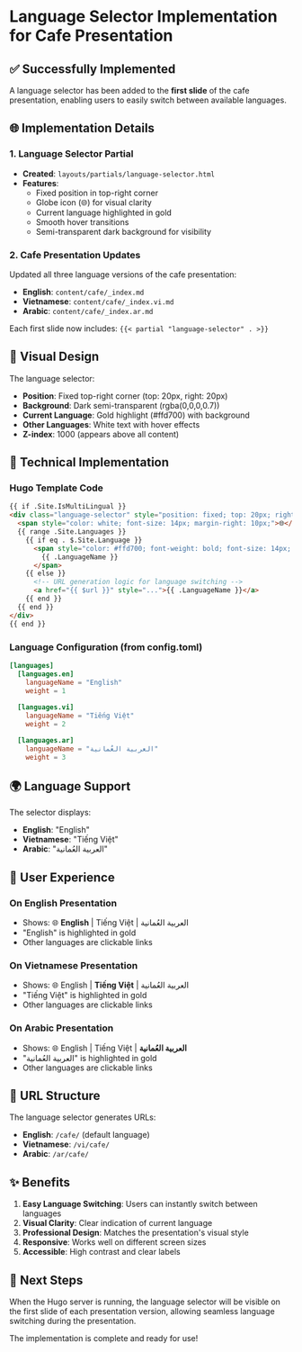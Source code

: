 # Language Selector Implementation for Cafe Presentation

## ✅ Successfully Implemented

A language selector has been added to the **first slide** of the cafe presentation, enabling users to easily switch between available languages.

## 🌐 Implementation Details

### 1. Language Selector Partial
- **Created**: `layouts/partials/language-selector.html`
- **Features**:
  - Fixed position in top-right corner
  - Globe icon (🌐) for visual clarity
  - Current language highlighted in gold
  - Smooth hover transitions
  - Semi-transparent dark background for visibility

### 2. Cafe Presentation Updates
Updated all three language versions of the cafe presentation:
- **English**: `content/cafe/_index.md`
- **Vietnamese**: `content/cafe/_index.vi.md` 
- **Arabic**: `content/cafe/_index.ar.md`

Each first slide now includes: `{{< partial "language-selector" . >}}`

## 🎨 Visual Design

The language selector:
- **Position**: Fixed top-right corner (top: 20px, right: 20px)
- **Background**: Dark semi-transparent (rgba(0,0,0,0.7))
- **Current Language**: Gold highlight (#ffd700) with background
- **Other Languages**: White text with hover effects
- **Z-index**: 1000 (appears above all content)

## 🔧 Technical Implementation

### Hugo Template Code
```html
{{ if .Site.IsMultiLingual }}
<div class="language-selector" style="position: fixed; top: 20px; right: 20px; z-index: 1000; background: rgba(0,0,0,0.7); padding: 10px; border-radius: 8px; display: flex; gap: 10px; align-items: center;">
  <span style="color: white; font-size: 14px; margin-right: 10px;">🌐</span>
  {{ range .Site.Languages }}
    {{ if eq . $.Site.Language }}
      <span style="color: #ffd700; font-weight: bold; font-size: 14px; padding: 5px 10px; background: rgba(255,215,0,0.2); border-radius: 4px;">
        {{ .LanguageName }}
      </span>
    {{ else }}
      <!-- URL generation logic for language switching -->
      <a href="{{ $url }}" style="...">{{ .LanguageName }}</a>
    {{ end }}
  {{ end }}
</div>
{{ end }}
```

### Language Configuration (from config.toml)
```toml
[languages]
  [languages.en]
    languageName = "English"
    weight = 1
    
  [languages.vi]
    languageName = "Tiếng Việt"
    weight = 2

  [languages.ar]
    languageName = "العربية العُمانية"
    weight = 3
```

## 🌍 Language Support

The selector displays:
- **English**: "English"
- **Vietnamese**: "Tiếng Việt"
- **Arabic**: "العربية العُمانية"

## 📱 User Experience

### On English Presentation
- Shows: 🌐 **English** | Tiếng Việt | العربية العُمانية
- "English" is highlighted in gold
- Other languages are clickable links

### On Vietnamese Presentation  
- Shows: 🌐 English | **Tiếng Việt** | العربية العُمانية
- "Tiếng Việt" is highlighted in gold
- Other languages are clickable links

### On Arabic Presentation
- Shows: 🌐 English | Tiếng Việt | **العربية العُمانية**
- "العربية العُمانية" is highlighted in gold
- Other languages are clickable links

## 🔗 URL Structure

The language selector generates URLs:
- **English**: `/cafe/` (default language)
- **Vietnamese**: `/vi/cafe/`
- **Arabic**: `/ar/cafe/`

## ✨ Benefits

1. **Easy Language Switching**: Users can instantly switch between languages
2. **Visual Clarity**: Clear indication of current language
3. **Professional Design**: Matches the presentation's visual style
4. **Responsive**: Works well on different screen sizes
5. **Accessible**: High contrast and clear labels

## 🚀 Next Steps

When the Hugo server is running, the language selector will be visible on the first slide of each presentation version, allowing seamless language switching during the presentation.

The implementation is complete and ready for use!